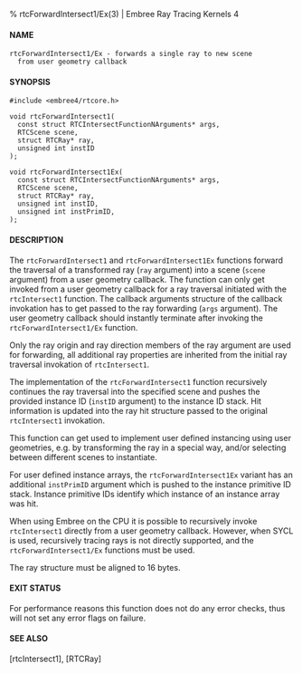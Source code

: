 % rtcForwardIntersect1/Ex(3) | Embree Ray Tracing Kernels 4

#### NAME

    rtcForwardIntersect1/Ex - forwards a single ray to new scene
      from user geometry callback

#### SYNOPSIS

    #include <embree4/rtcore.h>

    void rtcForwardIntersect1(
      const struct RTCIntersectFunctionNArguments* args,
      RTCScene scene,
      struct RTCRay* ray,
      unsigned int instID
    );

    void rtcForwardIntersect1Ex(
      const struct RTCIntersectFunctionNArguments* args,
      RTCScene scene,
      struct RTCRay* ray,
      unsigned int instID,
      unsigned int instPrimID,
    );

#### DESCRIPTION

The `rtcForwardIntersect1` and `rtcForwardIntersect1Ex` functions forward the
traversal of a transformed ray (`ray` argument) into a scene (`scene` argument)
from a user geometry callback. The function can only get invoked from a user
geometry callback for a ray traversal initiated with the `rtcIntersect1`
function. The callback arguments structure of the callback invokation has to
get passed to the ray forwarding (`args` argument). The user geometry callback
should instantly terminate after invoking the `rtcForwardIntersect1/Ex` function.

Only the ray origin and ray direction members of the ray
argument are used for forwarding, all additional ray properties are
inherited from the initial ray traversal invokation of
`rtcIntersect1`.

The implementation of the `rtcForwardIntersect1` function recursively
continues the ray traversal into the specified scene and pushes the
provided instance ID (`instID` argument) to the instance ID stack. Hit
information is updated into the ray hit structure passed to the
original `rtcIntersect1` invokation.

This function can get used to implement user defined instancing using
user geometries, e.g. by transforming the ray in a special way, and/or
selecting between different scenes to instantiate.

For user defined instance arrays, the `rtcForwardIntersect1Ex` variant has an
additional `instPrimID` argument which is pushed to the instance primitive ID
stack. Instance primitive IDs identify which instance of an instance array was
hit.

When using Embree on the CPU it is possible to recursively invoke
`rtcIntersect1` directly from a user geometry callback. However, when
SYCL is used, recursively tracing rays is not directly supported, and
the `rtcForwardIntersect1/Ex` functions must be used.

The ray structure must be aligned to 16 bytes.

#### EXIT STATUS

For performance reasons this function does not do any error checks,
thus will not set any error flags on failure.

#### SEE ALSO

[rtcIntersect1], [RTCRay]

